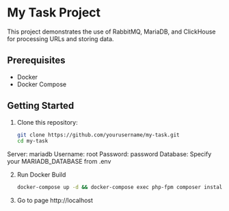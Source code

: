 # My Task Project

This project demonstrates the use of RabbitMQ, MariaDB, and ClickHouse for processing URLs and storing data.

## Prerequisites

- Docker
- Docker Compose

## Getting Started

1. Clone this repository:
   ```bash
   git clone https://github.com/yourusername/my-task.git
   cd my-task

Server: mariadb
Username: root
Password: password
Database: Specify your MARIADB_DATABASE from .env

2. Run Docker Build 
   ```bash 
   docker-compose up -d && docker-compose exec php-fpm composer install
   
3. Go to page http://localhost